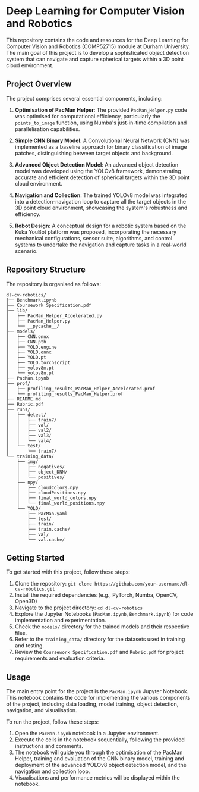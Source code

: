 # Deep Learning for Computer Vision and Robotics

This repository contains the code and resources for the Deep Learning for Computer Vision and Robotics (COMP52715) module at Durham University. The main goal of this project is to develop a sophisticated object detection system that can navigate and capture spherical targets within a 3D point cloud environment.

## Project Overview

The project comprises several essential components, including:

1. **Optimisation of PacMan Helper**: The provided `PacMan_Helper.py` code was optimised for computational efficiency, particularly the `points_to_image` function, using Numba's just-in-time compilation and parallelisation capabilities.

2. **Simple CNN Binary Model**: A Convolutional Neural Network (CNN) was implemented as a baseline approach for binary classification of image patches, distinguishing between target objects and background.

3. **Advanced Object Detection Model**: An advanced object detection model was developed using the YOLOv8 framework, demonstrating accurate and efficient detection of spherical targets within the 3D point cloud environment.

4. **Navigation and Collection**: The trained YOLOv8 model was integrated into a detection-navigation loop to capture all the target objects in the 3D point cloud environment, showcasing the system's robustness and efficiency.

5. **Robot Design**: A conceptual design for a robotic system based on the Kuka YouBot platform was proposed, incorporating the necessary mechanical configurations, sensor suite, algorithms, and control systems to undertake the navigation and capture tasks in a real-world scenario.

## Repository Structure

The repository is organised as follows:

```
dl-cv-robotics/
├── Benchmark.ipynb
├── Coursework Specification.pdf
├── lib/
│   ├── PacMan_Helper_Accelerated.py
│   ├── PacMan_Helper.py
│   └── __pycache__/
├── models/
│   ├── CNN.onnx
│   ├── CNN.pth
│   ├── YOLO.engine
│   ├── YOLO.onnx
│   ├── YOLO.pt
│   ├── YOLO.torchscript
│   ├── yolov8m.pt
│   └── yolov8n.pt
├── PacMan.ipynb
├── prof/
│   ├── profiling_results_PacMan_Helper_Accelerated.prof
│   └── profiling_results_PacMan_Helper.prof
├── README.md
├── Rubric.pdf
├── runs/
│   ├── detect/
│   │   ├── train7/
│   │   ├── val/
│   │   ├── val2/
│   │   ├── val3/
│   │   └── val4/
│   └── test/
│       └── train7/
└── training_data/
    ├── img/
    │   ├── negatives/
    │   ├── object_DNN/
    │   └── positives/
    ├── npy/
    │   ├── cloudColors.npy
    │   ├── cloudPositions.npy
    │   ├── final_world_colors.npy
    │   └── final_world_positions.npy
    └── YOLO/
        ├── PacMan.yaml
        ├── test/
        ├── train/
        ├── train.cache/
        ├── val/
        └── val.cache/
```

## Getting Started

To get started with this project, follow these steps:

1. Clone the repository: `git clone https://github.com/your-username/dl-cv-robotics.git`
2. Install the required dependencies (e.g., PyTorch, Numba, OpenCV, Open3D)
3. Navigate to the project directory: `cd dl-cv-robotics`
4. Explore the Jupyter Notebooks (`PacMan.ipynb`, `Benchmark.ipynb`) for code implementation and experimentation.
5. Check the `models/` directory for the trained models and their respective files.
6. Refer to the `training_data/` directory for the datasets used in training and testing.
7. Review the `Coursework Specification.pdf` and `Rubric.pdf` for project requirements and evaluation criteria.

## Usage

The main entry point for the project is the `PacMan.ipynb` Jupyter Notebook. This notebook contains the code for implementing the various components of the project, including data loading, model training, object detection, navigation, and visualisation.

To run the project, follow these steps:

1. Open the `PacMan.ipynb` notebook in a Jupyter environment.
2. Execute the cells in the notebook sequentially, following the provided instructions and comments.
3. The notebook will guide you through the optimisation of the PacMan Helper, training and evaluation of the CNN binary model, training and deployment of the advanced YOLOv8 object detection model, and the navigation and collection loop.
4. Visualisations and performance metrics will be displayed within the notebook.
